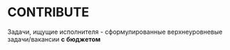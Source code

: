 # CONTRIBUTE
Задачи, ищущие исполнителя - сформулированные верхнеуровневые задачи/вакансии **с бюджетом**
